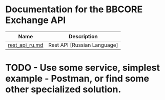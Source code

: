 # Documentation for the BBCORE Exchange API


Name | Description
------------ | ------------
[rest_api_ru.md](./docs/rest_api_ru.md) | Rest API [Russian Language] 

# TODO - Use some service, simplest example - Postman, or find some other specialized solution.
